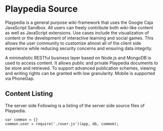 # Playpedia Source

Playpedia is a general purpose wiki-framework that uses the Google Caja JavaScript Sandbox. All users can freely contribute both wiki-like content as well as JavaScript extensions. Use cases include the visualization of content or the development of interactive learning and social games. This allows the user community to customize almost all of the client side experience while reducing security concerns and ensuring data integrity.

A minimalistic RESTful business layer based on Node.js and MongoDB is used to access content. It allows public and private Playpedia documents to be store and retrieved. To support advanced publication schemes, viewing and writing rights can be granted with low granularity. Mobile is supported via PhoneGap. 

## Content Listing

The server side 
Following is a listing of the server side source files of Playpedia. 

    var common = {}
    common.user = require('./user.js')(app, db, commom);